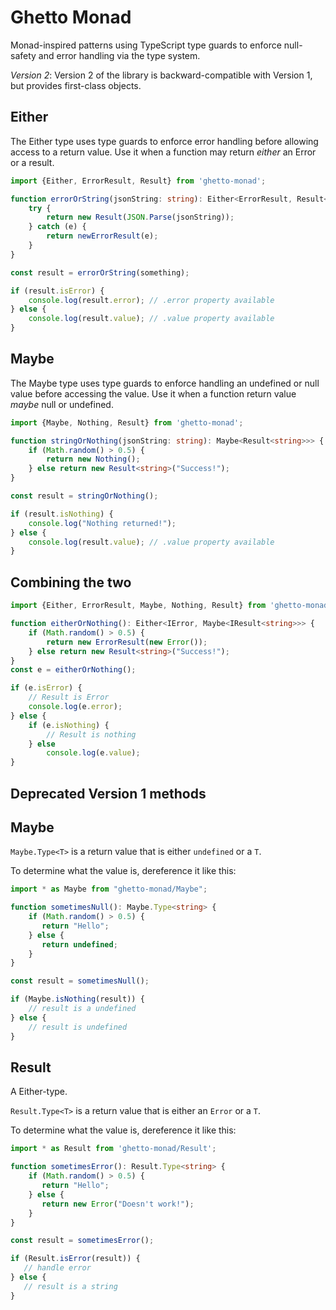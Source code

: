 # Ghetto Monad

Monad-inspired patterns using TypeScript type guards to enforce null-safety and error handling via the type system.

_Version 2_: Version 2 of the library is backward-compatible with Version 1, but provides first-class objects.

## Either

The Either type uses type guards to enforce error handling before allowing access to a return value. Use it when a function may return _either_ an Error or a result.

```typescript
import {Either, ErrorResult, Result} from 'ghetto-monad';

function errorOrString(jsonString: string): Either<ErrorResult, Result<object>> {
    try {
        return new Result(JSON.Parse(jsonString));
    } catch (e) {
        return newErrorResult(e);
    }
}

const result = errorOrString(something);

if (result.isError) {
    console.log(result.error); // .error property available
} else {
    console.log(result.value); // .value property available
}
```

## Maybe

The Maybe type uses type guards to enforce handling an undefined or null value before accessing the value. Use it when a function return value _maybe_ null or undefined.

```typescript
import {Maybe, Nothing, Result} from 'ghetto-monad';

function stringOrNothing(jsonString: string): Maybe<Result<string>>> {
    if (Math.random() > 0.5) {
        return new Nothing();
    } else return new Result<string>("Success!");
}

const result = stringOrNothing();

if (result.isNothing) {
    console.log("Nothing returned!");
} else {
    console.log(result.value); // .value property available
}
```

## Combining the two

```typescript
import {Either, ErrorResult, Maybe, Nothing, Result} from 'ghetto-monad';

function eitherOrNothing(): Either<IError, Maybe<IResult<string>>> {
    if (Math.random() > 0.5) {
        return new ErrorResult(new Error());
    } else return new Result<string>("Success!");
}
const e = eitherOrNothing();

if (e.isError) {
    // Result is Error
    console.log(e.error);
} else {
    if (e.isNothing) {
        // Result is nothing
    } else
        console.log(e.value);
}
```

## Deprecated Version 1 methods

## Maybe

`Maybe.Type<T>` is a return value that is either `undefined` or a `T`.

To determine what the value is, dereference it like this:

```typescript
import * as Maybe from "ghetto-monad/Maybe";

function sometimesNull(): Maybe.Type<string> {
    if (Math.random() > 0.5) {
       return "Hello";
    } else {
       return undefined;
    }
}

const result = sometimesNull();

if (Maybe.isNothing(result)) {
    // result is a undefined
} else {
    // result is undefined
}
```

## Result

A Either-type.

`Result.Type<T>` is a return value that is either an `Error` or a `T`.

To determine what the value is, dereference it like this:

```typescript
import * as Result from 'ghetto-monad/Result';

function sometimesError(): Result.Type<string> {
    if (Math.random() > 0.5) {
       return "Hello";
    } else {
       return new Error("Doesn't work!");
    }
}

const result = sometimesError();

if (Result.isError(result)) {
   // handle error
} else {
   // result is a string
}
```
